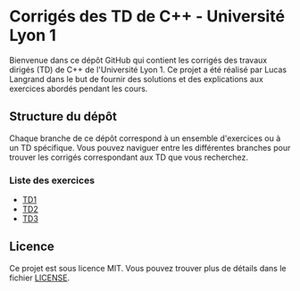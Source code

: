 # Corrigés des TD de C++ - Université Lyon 1

Bienvenue dans ce dépôt GitHub qui contient les corrigés des travaux dirigés (TD) de C++ de l'Université Lyon 1. Ce projet a été réalisé par Lucas Langrand dans le but de fournir des solutions et des explications aux exercices abordés pendant les cours.

## Structure du dépôt

Chaque branche de ce dépôt correspond à un ensemble d'exercices ou à un TD spécifique. Vous pouvez naviguer entre les différentes branches pour trouver les corrigés correspondant aux TD que vous recherchez.

### Liste des exercices

- [TD1](https://github.com/lgrndev/exercices-c-lyon1/tree/TD1E1-solution)
- [TD2](https://github.com/lgrndev/exercices-c-lyon1/tree/TD1E2-solution)
- [TD3](https://github.com/lgrndev/exercices-c-lyon1/tree/TD1E3-solution)


## Licence

Ce projet est sous licence MIT. Vous pouvez trouver plus de détails dans le fichier [LICENSE](LICENSE).

